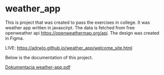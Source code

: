 # weather_app
This is project that was created to pass the exercises in college. It was weather app written in javascirpt. The data is fetched from free openweather api https://openweathermap.org/api. The design was created in Figma. 

LIVE: https://adrwlo.github.io/weather_app/welcome_site.html

Below is the documentation of this project.

[Dokumentacja weather-app.pdf](https://github.com/adrwlo/weather_app/files/10722233/Dokumentacja.weather-app.pdf)

